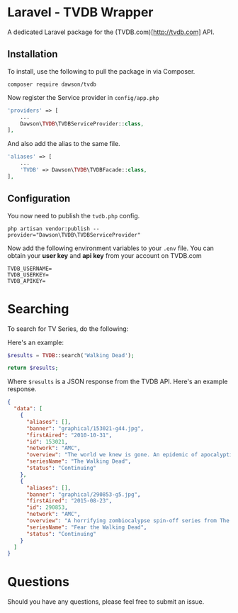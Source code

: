# Laravel - TVDB Wrapper

A dedicated Laravel package for the (TVDB.com)[http://tvdb.com] API.

## Installation

To install, use the following to pull the package in via Composer.

```
composer require dawson/tvdb
```

Now register the Service provider in `config/app.php`

```php
'providers' => [
	...
	Dawson\TVDB\TVDBServiceProvider::class,
],
```

And also add the alias to the same file.

```php
'aliases' => [
	...
	'TVDB' => Dawson\TVDB\TVDBFacade::class,
],
```

## Configuration

You now need to publish the `tvdb.php` config.

```
php artisan vendor:publish --provider="Dawson\TVDB\TVDBServiceProvider"
```

Now add the following environment variables to your `.env` file. You can obtain your **user key** and **api key** from your account on TVDB.com

```
TVDB_USERNAME=
TVDB_USERKEY=
TVDB_APIKEY=
```

# Searching

To search for TV Series, do the following:

Here's an example:

```php
$results = TVDB::search('Walking Dead');

return $results;
```

Where `$results` is a JSON response from the TVDB API. Here's an example response.

```json
{
  "data": [
    {
      "aliases": [],
      "banner": "graphical/153021-g44.jpg",
      "firstAired": "2010-10-31",
      "id": 153021,
      "network": "AMC",
      "overview": "The world we knew is gone. An epidemic of apocalyptic proportions has swept the globe causing the dead to rise and feed on the living. In a matter of months society has crumbled. In a world ruled by the dead, we are forced to finally start living. Based on a comic book series of the same name by Robert Kirkman, this AMC project focuses on the world after a zombie apocalypse. The series follows a police officer, Rick Grimes, who wakes up from a coma to find the world ravaged with zombies. Looking for his family, he and a group of survivors attempt to battle against the zombies in order to stay alive.\r\n",
      "seriesName": "The Walking Dead",
      "status": "Continuing"
    },
    {
      "aliases": [],
      "banner": "graphical/290853-g5.jpg",
      "firstAired": "2015-08-23",
      "id": 290853,
      "network": "AMC",
      "overview": "A horrifying zombiocalypse spin-off series from The Walking Dead, set in the same universe but starting at a far earlier time in Los Angeles. The show follows normal people learning to deal with the rapidly growing collapse of civilization, at the very beginning of a zombie outbreak.\r\n\r\nIn Los Angeles, a city where people come to escape, shield secrets, and bury their pasts, we follow this mysterious outbreak as it threatens to disrupt what little stability high school guidance counselor Madison Clark and English teacher Travis Manawa have managed to assemble. \r\n\r\nThe pressure of blending two families while dealing with resentful, escapist, and strung out children takes a back seat when society begins to break down. A forced evolution, and survival of the fittest takes hold, as our dysfunctional family finds they must either reinvent themselves or embrace their darker histories.",
      "seriesName": "Fear the Walking Dead",
      "status": "Continuing"
    }
  ]
}
```

# Questions

Should you have any questions, please feel free to submit an issue.